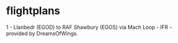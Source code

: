 # flightplans

1 - Llanbedr (EGOD) to RAF Shawbury (EGOS) via Mach Loop - IFR - provided by DreamsOfWings.
